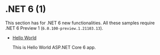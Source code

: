 # .NET 6 (1)

This section has for .NET 6 new functionalities. All these samples require .NET 6 Preview 1 (`6.0.100-preview.1.21103.13`).

* [Hello World](/src/projects/hello-world)
  
  This is Hello World ASP.NET Core 6 app. 